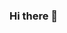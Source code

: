 ### Hi there 👋

<!--
**a0ne9/a0ne9** is a ✨ _special_ ✨ repository because its `README.md` (this file) appears on your GitHub profile.

Here are some ideas to get you started:

- 🔭 В данный момент учусь на Яндекс.Практикум
- 🌱 Мой стек: 
JS, React.js, HTML5, CSS, Node.js, Express.js
- 👯 Хочу работать в большой команде
- ⚡ Стремлюсь к реализации коммерческих проектов
-->

